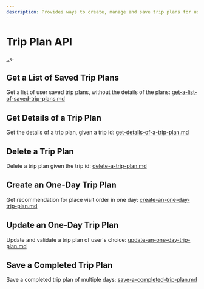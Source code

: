 ```yaml
---
description: Provides ways to create, manage and save trip plans for users.
---
```


# Trip Plan API

[..](../ "mention")<-

## Get a List of Saved Trip Plans

Get a list of user saved trip plans, without the details of the plans: [get-a-list-of-saved-trip-plans.md](get-a-list-of-saved-trip-plans.md "mention")

## Get Details of a Trip Plan

Get the details of a trip plan, given a trip id: [get-details-of-a-trip-plan.md](get-details-of-a-trip-plan.md "mention")

## Delete a Trip Plan

Delete a trip plan given the trip id: [delete-a-trip-plan.md](delete-a-trip-plan.md "mention")

## Create an One-Day Trip Plan

Get recommendation for place visit order in one day: [create-an-one-day-trip-plan.md](create-an-one-day-trip-plan.md "mention")

## Update an One-Day Trip Plan

Update and validate a trip plan of user's choice: [update-an-one-day-trip-plan.md](update-an-one-day-trip-plan.md "mention")

## Save a Completed Trip Plan

Save a completed trip plan of multiple days: [save-a-completed-trip-plan.md](save-a-completed-trip-plan.md "mention")
